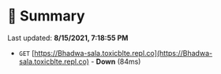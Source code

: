 # 📖 Summary
Last updated: **8/15/2021, 7:18:55 PM**

- `GET` [https://Bhadwa-sala.toxicblte.repl.co](https://Bhadwa-sala.toxicblte.repl.co) - **Down** (84ms)
